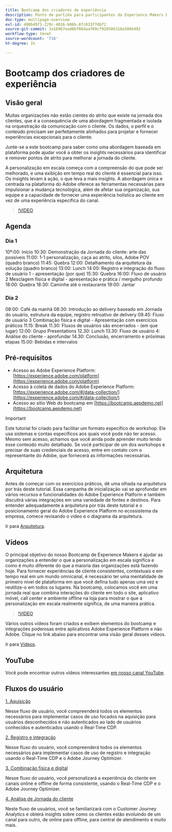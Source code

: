 ```yaml
---
title: Bootcamp dos criadores de experiência
description: Ponto de partida para participantes do Experience Makers Bootcamp
doc-type: multipage-overview
exl-id: 400bd9f1-229c-4016-b06b-8fc033f7dbf2
source-git-commit: 3a16967ead0bf86daaf69cf920586318a5866492
workflow-type: tm+mt
source-wordcount: '716'
ht-degree: 1%

---
```


# Bootcamp dos criadores de experiência

## Visão geral

Muitas organizações não estão cientes do atrito que existe na jornada dos clientes, que é a consequência de uma abordagem fragmentada e isolada na orquestração da comunicação com o cliente. Os dados, o perfil e o conteúdo precisam ser perfeitamente alinhados para projetar e fornecer experiências excepcionais para o cliente.

Junte-se a este bootcamp para saber como uma abordagem baseada em plataforma pode ajudar você a obter os insights necessários para identificar e remover pontos de atrito para melhorar a jornada do cliente.

A personalização em escala começa com a compreensão do que pode ser melhorado, e uma exibição em tempo real do cliente é essencial para isso. Os insights levam à ação, o que leva a mais insights. A abordagem única e centrada na plataforma do Adobe oferece as ferramentas necessárias para impulsionar a mudança tecnológica, além de afetar sua organização, sua equipe e a capacidade de fornecer uma experiência holística ao cliente em vez de uma experiência específica do canal.

>[!VIDEO](https://video.tv.adobe.com/v/344962?quality=12&enable=on)

## Agenda

### Dia 1


10º:00: Início 10:30: Demonstração da Jornada do cliente: arte das possíveis 11:00: 1-1 personalização, caça ao atrito, silos, Adobe POV (quadro branco) 11:45: Quebra 12:00: Detalhamento da arquitetura da solução (quadro branco) 13:00: Lunch 14:00: Registro e integração do fluxo de usuário 1 - apresentação (por que) 15:30: Quebra 16:00: Fluxo de usuário 2 Mesclagem física e digital - apresentação e prática / mergulho profundo 18:00: Quebra 18:30: Caminhe até o restaurante 19:00: Jantar

### Dia 2

08:00: Café da manhã 08:30: Introdução ao delivery baseado em Jornada do usuário, estrutura da equipe, registro retroativo de delivery 09.45: Fluxo de usuário 3 Combinação física e digital - Apresentação com exercícios práticos 11.15: Break 11.30: Fluxos de usuários são encerrados - (em que lugar) 12:00: Grupo Presentations 12.30: Lunch 13.30: Fluxo de usuário 4: Análise do cliente - aprofundar 14.30: Conclusão, encerramento e próximas etapas 15.00: Bebidas e intervalos

## Pré-requisitos

- Acesso ao Adobe Experience Platform: [https://experience.adobe.com/platform](https://experience.adobe.com/platform)
- Acesso à coleta de dados do Adobe Experience Platform: [https://experience.adobe.com/#/data-collection/](https://experience.adobe.com/#/data-collection/)
- Acesso ao sítio Web do bootcamp em [https://bootcamp.aepdemo.net](https://bootcamp.aepdemo.net)

>[!IMPORTANT]
>
>Este tutorial foi criado para facilitar um formato específico de workshop. Ele usa sistemas e contas específicos aos quais você pode não ter acesso. Mesmo sem acesso, achamos que você ainda pode aprender muito lendo esse conteúdo muito detalhado. Se você participar de um dos workshops e precisar de suas credenciais de acesso, entre em contato com o representante do Adobe, que fornecerá as informações necessárias.

## Arquitetura

Antes de começar com os exercícios práticos, dê uma olhada na arquitetura por trás deste tutorial. Essa campanha de inicialização vai se aprofundar em vários recursos e funcionalidades do Adobe Experience Platform e também discutirá várias integrações em uma variedade de fontes e destinos. Para entender adequadamente a arquitetura por trás deste tutorial e o posicionamento geral do Adobe Experience Platform no ecossistema da empresa, comece revisando o vídeo e o diagrama da arquitetura.

Ir para [Arquitetura](https://experienceleague.adobe.com/docs/platform-learn/comprehensive-technical-tutorial-v22/architecture.html?lang=en).

## Vídeos

O principal objetivo do nosso Bootcamp de Experience Makers é ajudar as organizações a entender o que a personalização em escala significa e como é muito diferente do que a maioria das organizações está fazendo hoje. Para fornecer experiências de cliente consistentes, contextuais e em tempo real em um mundo omnicanal, é necessário ter uma mentalidade de primeiro nível de plataforma em que você defina tudo apenas uma vez e reutilize-o em todos os lugares. Na bootcamp, colocamos você em uma jornada real que combina interações do cliente em todo o site, aplicativo móvel, call center e ambiente offline na loja para mostrar o que a personalização em escala realmente significa, de uma maneira prática.

>[!VIDEO](https://video.tv.adobe.com/v/345446?quality=12&enable=on)

Vários outros vídeos foram criados e exibem elementos do bootcamp e integrações poderosas entre aplicativos Adobe Experience Platform e não Adobe. Clique no link abaixo para encontrar uma visão geral desses vídeos.

Ir para [Vídeos](https://experienceleague.adobe.com/docs/platform-learn/comprehensive-technical-tutorial-v22/videos.html?lang=en).

## YouTube

Você pode encontrar outros vídeos interessantes [em nosso canal YouTube](https://www.youtube.com/channel/UCUKG2dkZ9pYuZUPebQ21jUw).

## Fluxos do usuário

[1. Aquisição ](./uc/uc1/uc1.md)

Nesse fluxo de usuário, você compreenderá todos os elementos necessários para implementar casos de uso focados na aquisição para usuários desconhecidos e não autenticados ao lado de usuários conhecidos e autenticados usando o Real-Time CDP.

[2. Registro e integração](./uc/uc2/uc2.md)

Nesse fluxo do usuário, você compreenderá todos os elementos necessários para implementar casos de uso de registro e integração usando o Real-Time CDP e o Adobe Journey Optimizer.

[3. Combinação física e digital](./uc/uc3/uc3.md)

Nesse fluxo do usuário, você personalizará a experiência do cliente em canais online e offline de forma consistente, usando o Real-Time CDP e o Adobe Journey Optimizer.

[4. Análise de Jornada do cliente](./uc/uc4/uc4.md)

Neste fluxo de usuários, você se familiarizará com o Customer Journey Analytics e obterá insights sobre como os clientes estão evoluindo de um canal para outro, de online para offline, para central de atendimento e muito mais.
